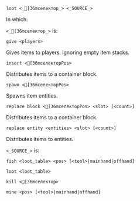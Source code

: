 `loot <_[36mселектор_> <_SOURCE_>`

In which:

`<_[36mселектор_>` is:

`give <players>`

Gives items to players, ignoring empty item stacks.

`insert <[36mселекторPos>`

Distributes items to a container block.

`spawn <[36mселекторPos>`

Spawns item entities.

`replace block <[36mселекторPos> <slot> [<count>]`

Distributes items to a container block.

`replace entity <entities> <slot> [<count>]`

Distributes items to entities.

`<_SOURCE_>` is:

`fish <loot_table> <pos> [<tool>|mainhand|offhand]`

`loot <loot_table>`

`kill <[36mселектор>`

`mine <pos> [<tool>|mainhand|offhand]`